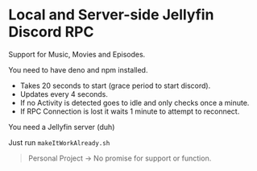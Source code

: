 # Local and Server-side Jellyfin Discord RPC

Support for Music, Movies and Episodes.

You need to have deno and npm installed.

- Takes 20 seconds to start (grace period to start discord).
- Updates every 4 seconds.
- If no Activity is detected goes to idle and only checks once a minute.
- If RPC Connection is lost it waits 1 minute to attempt to reconnect.

You need a Jellyfin server (duh)

Just run `makeItWorkAlready.sh`

> Personal Project -> No promise for support or function.
